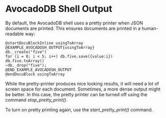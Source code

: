 AvocadoDB Shell Output
=====================

By default, the AvocadoDB shell uses a pretty printer when JSON documents are
printed. This ensures documents are printed in a human-readable way:

    @startDocuBlockInline usingToArray
    @EXAMPLE_AVOCADOSH_OUTPUT{usingToArray}
    db._create("five")
    for (i = 0; i < 5; i++) db.five.save({value:i})
    db.five.toArray()
    ~db._drop("five");
    @END_EXAMPLE_AVOCADOSH_OUTPUT
    @endDocuBlock usingToArray

While the pretty-printer produces nice looking results, it will need a lot of
screen space for each document. Sometimes, a more dense output might be better.
In this case, the pretty printer can be turned off using the command
*stop_pretty_print()*.

To turn on pretty printing again, use the *start_pretty_print()* command.

